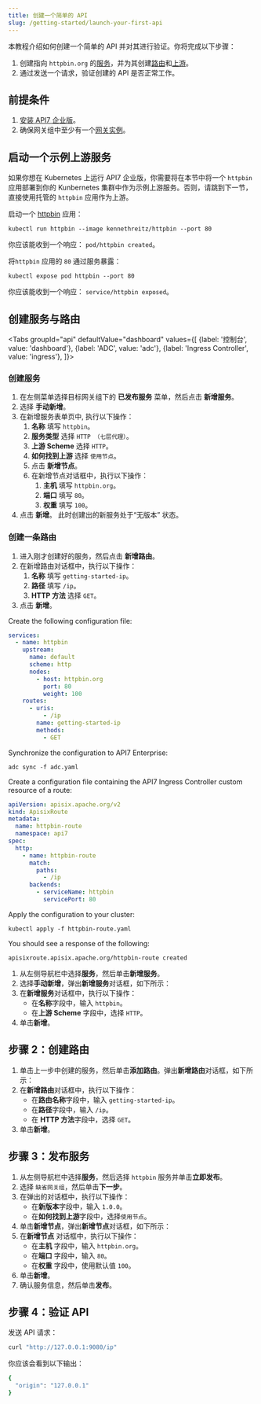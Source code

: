 ```yaml
---
title: 创建一个简单的 API
slug: /getting-started/launch-your-first-api
---
```


本教程介绍如何创建一个简单的 API 并对其进行验证。你将完成以下步骤：

1. 创建指向 `httpbin.org` 的[服务](../key-concepts/services)，并为其创建[路由](../key-concepts/routes)和[上游](../key-concepts/upstreams)。
2. 通过发送一个请求，验证创建的 API 是否正常工作。

## 前提条件

1. [安装 API7 企业版](./install-api7-ee.md)。
2. 确保网关组中至少有一个[网关实例](../key-concepts/gateway-instances)。

## 启动一个示例上游服务

如果你想在 Kubernetes 上运行 API7 企业版，你需要将在本节中将一个 `httpbin` 应用部署到你的 Kunbernetes 集群中作为示例上游服务。否则，请跳到下一节，直接使用托管的 `httpbin` 应用作为上游。

启动一个 [httpbin](https://hub.docker.com/r/kennethreitz/httpbin/) 应用：

```shell
kubectl run httpbin --image kennethreitz/httpbin --port 80
```

你应该能收到一个响应： `pod/httpbin created`。

将`httpbin` 应用的 `80` 通过服务暴露：

```shell
kubectl expose pod httpbin --port 80
```

你应该能收到一个响应： `service/httpbin exposed`。

## 创建服务与路由

<Tabs
groupId="api"
defaultValue="dashboard"
values={[
{label: '控制台', value: 'dashboard'},
{label: 'ADC', value: 'adc'},
{label: 'Ingress Controller', value: 'ingress'},
]}>

<TabItem value="dashboard">

<h3>创建服务</h3>

1. 在左侧菜单选择目标网关组下的 **已发布服务** 菜单，然后点击 **新增服务**。 
2. 选择 **手动新增**。
3. 在新增服务表单页中, 执行以下操作：
    1. **名称** 填写 `httpbin`。
    2. **服务类型** 选择 `HTTP （七层代理）`。 
    3. **上游 Scheme** 选择 `HTTP`。
    4. **如何找到上游** 选择 `使用节点`。
    5. 点击 **新增节点**。
    6. 在新增节点对话框中，执行以下操作：
        1. **主机** 填写 `httpbin.org`。
        2. **端口** 填写 `80`。
        3. **权重** 填写 `100`。
4. 点击 **新增**。 此时创建出的新服务处于“无版本” 状态。

<h3>创建一条路由</h3>

1. 进入刚才创建好的服务，然后点击 **新增路由**。
2. 在新增路由对话框中，执行以下操作：
    1. **名称** 填写 `getting-started-ip`。
    2. **路径** 填写 `/ip`。
    3. **HTTP 方法** 选择 `GET`。
3. 点击 **新增**。

</TabItem>

<TabItem value="adc">

Create the following configuration file:

```yaml title="adc.yaml"
services:
  - name: httpbin
    upstream:
      name: default
      scheme: http
      nodes:
        - host: httpbin.org
          port: 80
          weight: 100
    routes:
      - uris:
          - /ip
        name: getting-started-ip
        methods:
          - GET
```

Synchronize the configuration to API7 Enterprise:

```shell
adc sync -f adc.yaml
```

</TabItem>

<TabItem value="ingress">

Create a configuration file containing the API7 Ingress Controller custom resource of a route:

```yaml
apiVersion: apisix.apache.org/v2
kind: ApisixRoute
metadata:
  name: httpbin-route
  namespace: api7
spec:
  http:
    - name: httpbin-route
      match:
        paths:
          - /ip
      backends:
        - serviceName: httpbin
          servicePort: 80
```

Apply the configuration to your cluster:

```shell
kubectl apply -f httpbin-route.yaml
```

You should see a response of the following:

```text
apisixroute.apisix.apache.org/httpbin-route created
```

</TabItem>

</Tabs>


1. 从左侧导航栏中选择**服务**，然后单击**新增服务**。
2. 选择**手动新增**，弹出**新增服务**对话框，如下所示：
3. 在**新增服务**对话框中，执行以下操作：
    - 在**名称**字段中，输入 `httpbin`。
    - 在**上游 Scheme** 字段中，选择 `HTTP`。
4. 单击**新增**。

## 步骤 2：创建路由

1. 单击上一步中创建的服务，然后单击**添加路由**。弹出**新增路由**对话框，如下所示：
2. 在**新增路由**对话框中，执行以下操作：
    - 在**路由名称**字段中，输入 `getting-started-ip`。
    - 在**路径**字段中，输入 `/ip`。
    - 在 **HTTP 方法**字段中，选择 `GET`。
3. 单击**新增**。

## 步骤 3：发布服务

1. 从左侧导航栏中选择**服务**，然后选择 `httpbin` 服务并单击**立即发布**。
2. 选择 `缺省网关组`，然后单击**下一步**。
3. 在弹出的对话框中，执行以下操作：
    - 在**新版本**字段中，输入 `1.0.0`。
    - 在**如何找到上游**字段中，选择`使用节点`。
4. 单击**新增节点**，弹出**新增节点**对话框，如下所示：
5. 在**新增节点** 对话框中，执行以下操作：
    - 在**主机** 字段中，输入 `httpbin.org`。
    - 在**端口** 字段中，输入 `80`。
    - 在**权重** 字段中，使用默认值 `100`。
6. 单击**新增**。
7. 确认服务信息，然后单击**发布**。

## 步骤 4：验证 API

发送 API 请求：

```bash
curl "http://127.0.0.1:9080/ip" 
```

你应该会看到以下输出：

```bash
{
  "origin": "127.0.0.1"
}
```
